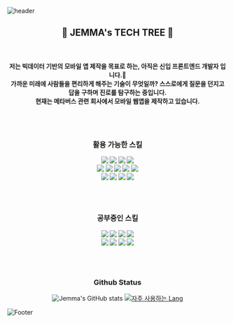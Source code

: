 ![header](https://capsule-render.vercel.app/api?type=waving&color=timeGradient&height=300&text=어제와는%20다른%20오늘&animation=fadeIn&fontSize=80)

<h2 align="center"> 🚀 JEMMA's TECH TREE 🚀</h2>

<br>

<h4 align="center"> 저는 빅데이터 기반의 모바일 앱 제작을 목표로 하는, 아직은 신입 프론트엔드 개발자 입니다.🐣 <br> 가까운 미래에 사람들을 편리하게 해주는 기술이 무엇일까? 스스로에게 질문을 던지고 답을 구하며 진로를 탐구하는 중입니다. <br> 현재는 메타버스 관련 회사에서 모바일 웹앱을 제작하고 있습니다.<h4>


<br>
	
	
	
<br>

<div align="center">
	<h3> 활용 가능한 스킬 </h3>
<img src="https://img.shields.io/badge/Flutter-02569B?style=for-the-badge&logo=Flutter&logoColor=white"/> 
<img src="https://img.shields.io/badge/Dart-0175C2?style=for-the-badge&logo=dart&logoColor=white"/> 
<img src="https://img.shields.io/badge/Vue-4FC08D?style=for-the-badge&logo=vue.js&logoColor=white"/> 
<img src="https://img.shields.io/badge/React-61DAFB?style=for-the-badge&logo=React&logoColor=white&"/> 
<br>
<img src="https://img.shields.io/badge/JavaScript-F7DF1E?style=for-the-badge&logo=javascript&logoColor=white"/>
<img src="https://img.shields.io/badge/TypeScript-3178C6?style=for-the-badge&logo=TypeScript&logoColor=white"/>
<img src="https://img.shields.io/badge/Node.js-339933?style=for-the-badge&logo=node.js&logoColor=white"/>
<img src="https://img.shields.io/badge/Nest.js-E0234E?style=for-the-badge&logo=NestJS&logoColor=white"/>
<img src="https://img.shields.io/badge/Java-007396?style=for-the-badge&logo=java&logoColor=white"/>
<br>
<img src="https://img.shields.io/badge/MySQL-4479A1?style=for-the-badge&logo=mysql&logoColor=white"/>
<img src="https://img.shields.io/badge/MongoDB-47A248?style=for-the-badge&logo=mongoDB&logoColor=white&fontColor=white"/>
<img src="https://img.shields.io/badge/Firebase-FFCA28?style=for-the-badge&logo=firebase&logoColor=white"/>
<img src="https://img.shields.io/badge/Github-181717?style=for-the-badge&logo=github&logoColor=white"/>

<br><br>

<h3> 공부중인 스킬 </h3>
<img src="https://img.shields.io/badge/Python-FECC00?style=for-the-badge&logo=python&logoColor=white"/>
<img src="https://img.shields.io/badge/django-092E20?style=for-the-badge&logo=django&logoColor=white&fontColor=white"/>
<img src="https://img.shields.io/badge/Pandas-150458?style=for-the-badge&logo=pandas&logoColor=white&fontColor=white"/>
<img src="https://img.shields.io/badge/TensorFlow-FF6F00?style=for-the-badge&logo=tensorflow&logoColor=white&fontColor=white"/>
<br>
<img src="https://img.shields.io/badge/Swift-F05138?style=for-the-badge&logo=swift&logoColor=white&fontColor=white"/>
<img src="https://img.shields.io/badge/AWS-FF9900?style=for-the-badge&logo=AmazonAWS&logoColor=white&fontColor=white"/>
<img src="https://img.shields.io/badge/Docker-2496ED?style=for-the-badge&logo=docker&logoColor=white&fontColor=white"/>
<img src="https://img.shields.io/badge/Kubernetes-326CE5?style=for-the-badge&logo=kubernetes&logoColor=white&fontColor=white"/>

</div>

<br><br>


<h3 align="center">Github Status</h3>

<div align="center">
	
![Jemma's GitHub stats](https://github-readme-stats.vercel.app/api?username=ejayjeon&show_icons=true&theme=merko)
	[![자주 사용하는 Lang](https://github-readme-stats.vercel.app/api/top-langs/?username=ejayjeon&layout=compact&theme=merko&card_width=300)](https://github.com/anuraghazra/github-readme-stats)
</div>
  
  
  


	
![Footer](https://capsule-render.vercel.app/api?type=waving&color=timeGradient&height=200&animation=fadeIn&fontSize=80&section=footer)
